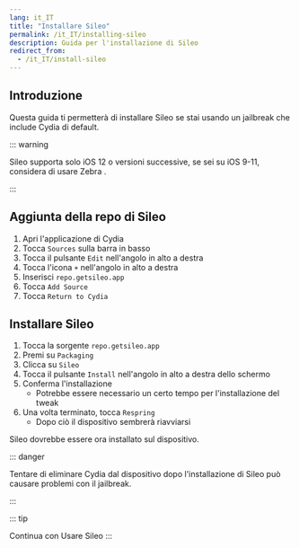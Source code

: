 ```yaml
---
lang: it_IT
title: "Installare Sileo"
permalink: /it_IT/installing-sileo
description: Guida per l'installazione di Sileo
redirect_from:
  - /it_IT/install-sileo
---
```


## Introduzione

Questa guida ti permetterà di installare Sileo se stai usando un jailbreak che include Cydia di default.

::: warning

Sileo supporta solo iOS 12 o versioni successive, se sei su iOS 9-11, considera di usare <router-link to="/installing-zebra">Zebra</router-link> .

:::

## Aggiunta della repo di Sileo

1. Apri l'applicazione di Cydia
1. Tocca `Sources` sulla barra in basso
1. Tocca il pulsante `Edit` nell'angolo in alto a destra
1. Tocca l'icona `+` nell'angolo in alto a destra
1. Inserisci `repo.getsileo.app`
1. Tocca `Add Source`
1. Tocca `Return to Cydia`

## Installare Sileo

1. Tocca la sorgente `repo.getsileo.app`
1. Premi su `Packaging`
1. Clicca su `Sileo`
1. Tocca il pulsante `Install` nell'angolo in alto a destra dello schermo
1. Conferma l'installazione
    - Potrebbe essere necessario un certo tempo per l'installazione del tweak
1. Una volta terminato, tocca `Respring`
    - Dopo ciò il dispositivo sembrerà riavviarsi

Sileo dovrebbe essere ora installato sul dispositivo.

::: danger

Tentare di eliminare Cydia dal dispositivo dopo l'installazione di Sileo può causare problemi con il jailbreak.

:::

::: tip

Continua con <router-link to="/it_IT/using-sileo">Usare Sileo</router-link> :::
